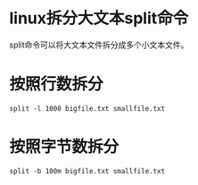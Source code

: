 # linux拆分大文本split命令

split命令可以将大文本文件拆分成多个小文本文件。

# 按照行数拆分

```shell
split -l 1000 bigfile.txt smallfile.txt
```
# 按照字节数拆分
```shell
split -b 100m bigfile.txt smallfile.txt
```